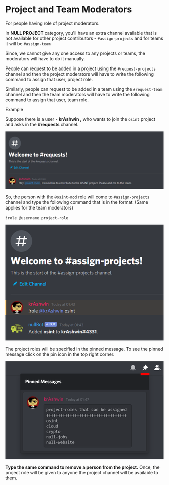 # Project and Team Moderators

For people having role of project moderators.

In **NULL PROJECT** category, you'll have an extra channel available that is not available for other project contributors - `#assign-projects` and for teams it will be `#assign-team`

Since, we cannot give any one access to any projects or teams, the moderators will have to do it manually.

People can request to be added in a project using the `#request-projects` channel and then the project moderators will have to write the following command to assign that user, project role.

Similarly, people can request to be added in a team using the `#request-team` channel and then the team moderators will have to write the following command to assign that user, team role.

Example

Suppose there is a user - **krAshwin ,** who wants to join the `osint` project and asks in the **#requests** channel.

![Untitled.png](project-team-moderator/Untitled.png)

So, the person with the `@osint-mod` role will come to `#assign-projects` channel and type the following command that is in the format: (Same applies for the team moderators)

`!role @username project-role`

![Untitled1.png](project-team-moderator/Untitled-1.png)

The project roles will be specified in the pinned message. To see the pinned message click on the pin icon in the top right corner.

![Untitled2.png](project-team-moderator/Untitled-2.png)

**Type the same command to remove a person from the project.** Once, the project role will be given to anyone the project channel will be available to them.